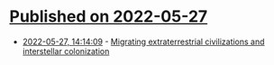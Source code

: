 # [Published on 2022-05-27](index.md)

* [2022-05-27, 14:14:09](https://news.ycombinator.com/item?id=31529876) - [Migrating extraterrestrial civilizations and interstellar colonization](https://www.cambridge.org/core/journals/international-journal-of-astrobiology/article/migrating-extraterrestrial-civilizations-and-interstellar-colonization-implications-for-seti-and-seta/BFFC1BB63FED869C85172BB3CC88DBBB)

